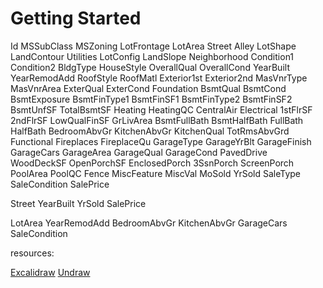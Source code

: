 # Getting Started

Id MSSubClass MSZoning LotFrontage LotArea Street Alley LotShape LandContour Utilities LotConfig LandSlope Neighborhood Condition1 Condition2 BldgType HouseStyle OverallQual OverallCond YearBuilt YearRemodAdd RoofStyle RoofMatl Exterior1st Exterior2nd MasVnrType MasVnrArea ExterQual ExterCond Foundation BsmtQual BsmtCond BsmtExposure BsmtFinType1 BsmtFinSF1 BsmtFinType2 BsmtFinSF2 BsmtUnfSF TotalBsmtSF Heating HeatingQC CentralAir Electrical 1stFlrSF 2ndFlrSF LowQualFinSF GrLivArea BsmtFullBath BsmtHalfBath FullBath HalfBath BedroomAbvGr KitchenAbvGr KitchenQual TotRmsAbvGrd Functional Fireplaces FireplaceQu GarageType GarageYrBlt GarageFinish GarageCars GarageArea GarageQual GarageCond PavedDrive WoodDeckSF OpenPorchSF EnclosedPorch 3SsnPorch ScreenPorch PoolArea PoolQC Fence MiscFeature MiscVal MoSold YrSold SaleType SaleCondition SalePrice

Street YearBuilt YrSold SalePrice

LotArea YearRemodAdd BedroomAbvGr KitchenAbvGr GarageCars SaleCondition

resources:

[Excalidraw](https://excalidraw.com/)
[Undraw](https://undraw.co/search)
